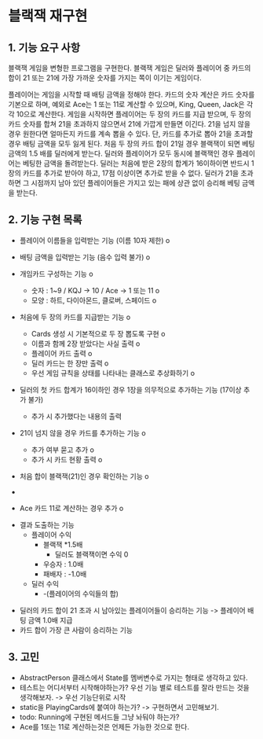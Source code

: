 블랙잭 재구현
=====

## 1. 기능 요구 사항
블랙잭 게임을 변형한 프로그램을 구현한다. 블랙잭 게임은 딜러와 플레이어 중 카드의 합이 21 또는 21에 가장 가까운 숫자를 가지는 쪽이
이기는 게임이다.

플레이어는 게임을 시작할 때 배팅 금액을 정해야 한다.
카드의 숫자 계산은 카드 숫자를 기본으로 하며, 예외로 Ace는 1 또는 11로 계산할 수 있으며, King, Queen, Jack은 각각 10으로 계산한다.
게임을 시작하면 플레이어는 두 장의 카드를 지급 받으며, 두 장의 카드 숫자를 합쳐 21을 초과하지 않으면서 21에 가깝게 만들면 이긴다. 
21을 넘지 않을 경우 원한다면 얼마든지 카드를 계속 뽑을 수 있다. 단, 카드를 추가로 뽑아 21을 초과할 경우 배팅 금액을 모두 잃게 된다.
처음 두 장의 카드 합이 21일 경우 블랙잭이 되면 베팅 금액의 1.5 배를 딜러에게 받는다. 
딜러와 플레이어가 모두 동시에 블랙잭인 경우 플레이어는 베팅한 금액을 돌려받는다.
딜러는 처음에 받은 2장의 합계가 16이하이면 반드시 1장의 카드를 추가로 받아야 하고, 17점 이상이면 추가로 받을 수 없다. 
딜러가 21을 초과하면 그 시점까지 남아 있던 플레이어들은 가지고 있는 패에 상관 없이 승리해 베팅 금액을 받는다.

## 2. 기능 구현 목록
- 플레이어 이름들을 입력받는 기능 (이름 10자 제한) o
- 배팅 금액을 입력받는 기능 (음수 입력 불가) o

- 개임카드 구성하는 기능 o
  - 숫자 : 1~9 / KQJ -> 10 / Ace -> 1 또는 11 o
  - 모양 : 하트, 다이아몬드, 클로버, 스페이드 o

- 처음에 두 장의 카드를 지급받는 기능 o
  - Cards 생성 시 기본적으로 두 장 뽑도록 구현 o 
  - 이름과 함께 2장 받았다는 사실 출력 o
  - 플레이어 카드 출력 o 
  - 딜러 카드는 한 장만 출력 o
  - 우선 게임 규칙을 상태를 나타내는 클래스로 추상화하기 o

- 딜러의 첫 카드 합계가 16이하인 경우 1장을 의무적으로 추가하는 기능 (17이상 추가 불가)
  - 추가 시 추가했다는 내용의 출력

- 21이 넘지 않을 경우 카드를 추가하는 기능 o
  - 추가 여부 묻고 추가 o
  - 추가 시 카드 현황 출력 o
  
- 처음 합이 블랙잭(21)인 경우 확인하는 기능 o
- 
- Ace 카드 11로 계산하는 경우 추가 o

* 결과 도출하는 기능
  * 플레이어 수익
    * 블랙잭
      *1.5배
      * 딜러도 블랙잭이면 수익 0
    * 우승자 : 1.0배
    * 패배자 : -1.0배
  * 딜러 수익
    * -(플레이어의 수익들의 합) 
    

- 딜러의 카드 합이 21 초과 시 남아있는 플레이어들이 승리하는 기능 -> 플레이어 배팅 금액 1.0배 지급
- 카드 합이 가장 큰 사람이 승리하는 기능

## 3. 고민
- AbstractPerson 클래스에서 State를 멤버변수로 가지는 형태로 생각하고 있다.
- 테스트는 어디서부터 시작해야하는가? 우선 기능 별로 테스트를 잘라 만드는 것을 생각해보자. -> 우선 기능단위로 시작
- static을 PlayingCards에 붙여야 하는가? -> 구현하면서 고민해보기.
- todo: Running에 구현된 메서드들 그냥 놔둬야 하는가?
- Ace를 1또는 11로 계산하는것은 언제든 가능한 것으로 한다.

